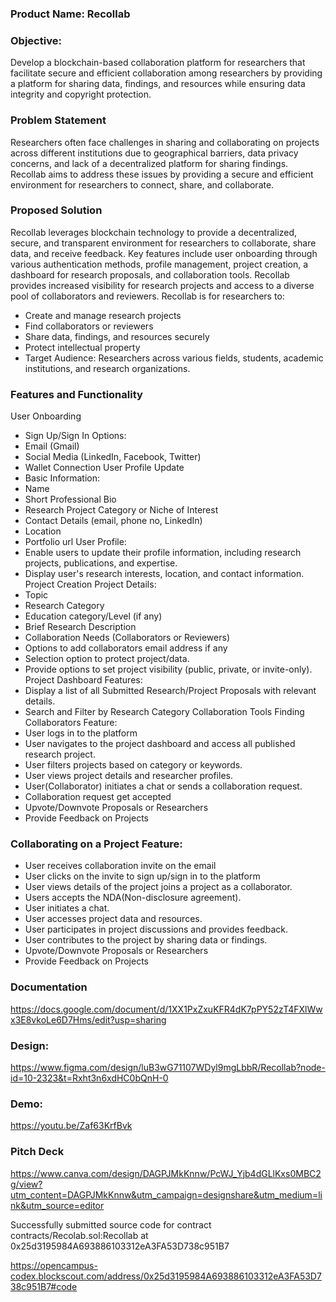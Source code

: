 ### Product Name: Recollab

### Objective: 
Develop a blockchain-based collaboration platform for researchers that facilitate secure and efficient collaboration among researchers by providing a platform for sharing data, findings, and resources while ensuring data integrity and copyright protection.

### Problem Statement
Researchers often face challenges in sharing and collaborating on projects across different institutions due to geographical barriers, data privacy concerns, and lack of a decentralized platform for sharing findings. Recollab aims to address these issues by providing a secure and efficient environment for researchers to connect, share, and collaborate. 

### Proposed Solution
Recollab leverages blockchain technology to provide a decentralized, secure, and transparent environment for researchers to collaborate, share data, and receive feedback. Key features include user onboarding through various authentication methods, profile management, project creation, a dashboard for research proposals, and collaboration tools. Recollab provides increased visibility for research projects and access to a diverse pool of collaborators and reviewers. Recollab is for researchers to:
* Create and manage research projects
* Find collaborators or reviewers
* Share data, findings, and resources securely
* Protect intellectual property
* Target Audience: Researchers across various fields, students, academic institutions, and research organizations.

### Features and Functionality
User Onboarding
* Sign Up/Sign In Options:
* Email (Gmail)
* Social Media (LinkedIn, Facebook, Twitter)
* Wallet Connection
User Profile Update
* Basic Information:
* Name
* Short Professional Bio
* Research Project Category or Niche of Interest
* Contact Details (email, phone no, LinkedIn)
* Location
* Portfolio url
User Profile:
* Enable users to update their profile information, including research projects, publications, and expertise.
* Display user's research interests, location, and contact information.
Project Creation
Project Details:
* Topic
* Research Category
* Education category/Level (if any)
* Brief Research Description
* Collaboration Needs (Collaborators or Reviewers)
* Options to add collaborators email address if any
* Selection option to protect project/data.
* Provide options to set project visibility (public, private, or invite-only).
Project Dashboard
Features:
* Display a list of all Submitted Research/Project Proposals with relevant details.
* Search and Filter by Research Category
Collaboration Tools
Finding Collaborators Feature:
* User logs in to the platform
* User navigates to the project dashboard and access all published research project.
* User filters projects based on category or keywords.
* User views project details and researcher profiles.
* User(Collaborator)  initiates a chat or sends a collaboration request.
* Collaboration request get accepted
* Upvote/Downvote Proposals or Researchers
* Provide Feedback on Projects

### Collaborating on a Project Feature:
* User receives collaboration invite on the email
* User clicks on the invite to sign up/sign in to the platform
* User views details of the project joins a project as a collaborator.
* Users accepts the NDA(Non-disclosure agreement).
* User initiates a chat.
* User accesses project data and resources.
* User participates in project discussions and provides feedback.
* User contributes to the project by sharing data or findings.
* Upvote/Downvote Proposals or Researchers
* Provide Feedback on Projects

### Documentation
https://docs.google.com/document/d/1XX1PxZxuKFR4dK7pPY52zT4FXlWwx3E8vkoLe6D7Hms/edit?usp=sharing
### Design:
https://www.figma.com/design/luB3wG71107WDyl9mgLbbR/Recollab?node-id=10-2323&t=Rxht3n6xdHC0bQnH-0 
### Demo: 
https://youtu.be/Zaf63KrfBvk 
### Pitch Deck
https://www.canva.com/design/DAGPJMkKnnw/PcWJ_Yjb4dGLlKxs0MBC2g/view?utm_content=DAGPJMkKnnw&utm_campaign=designshare&utm_medium=link&utm_source=editor

Successfully submitted source code for contract contracts/Recolab.sol:Recollab at 0x25d3195984A693886103312eA3FA53D738c951B7

https://opencampus-codex.blockscout.com/address/0x25d3195984A693886103312eA3FA53D738c951B7#code